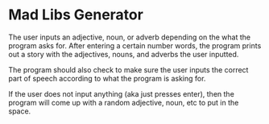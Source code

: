 # Mad Libs Generator

The user inputs an adjective, noun, or adverb depending on the what the program asks for. After entering a certain number words, the program prints out a story with the adjectives, nouns, and adverbs the user inputted.

The program should also check to make sure the user inputs the correct part of speech according to what the program is asking for.

If the user does not input anything (aka just presses enter), then the program will come up with a random adjective, noun, etc to put in the space.
